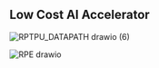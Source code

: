 ## Low Cost AI Accelerator   
![RPTPU_DATAPATH drawio (6)](https://github.com/user-attachments/assets/fb4c0342-37bb-40c0-9241-e5ba87262708)

![RPE drawio](https://github.com/user-attachments/assets/c790f418-5e94-47a2-b850-18127da7769d)

